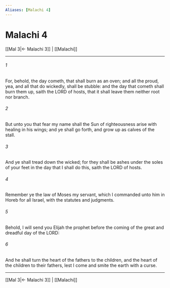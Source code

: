 ```yaml
---
Aliases: [Malachi 4]
---
```

# Malachi 4

[[Mal 3|← Malachi 3]] | [[Malachi]]
***



###### 1 
For, behold, the day cometh, that shall burn as an oven; and all the proud, yea, and all that do wickedly, shall be stubble: and the day that cometh shall burn them up, saith the LORD of hosts, that it shall leave them neither root nor branch. 

###### 2 
But unto you that fear my name shall the Sun of righteousness arise with healing in his wings; and ye shall go forth, and grow up as calves of the stall. 

###### 3 
And ye shall tread down the wicked; for they shall be ashes under the soles of your feet in the day that I shall do this, saith the LORD of hosts. 

###### 4 
Remember ye the law of Moses my servant, which I commanded unto him in Horeb for all Israel, with the statutes and judgments. 

###### 5 
Behold, I will send you Elijah the prophet before the coming of the great and dreadful day of the LORD: 

###### 6 
And he shall turn the heart of the fathers to the children, and the heart of the children to their fathers, lest I come and smite the earth with a curse.

***
[[Mal 3|← Malachi 3]] | [[Malachi]]
